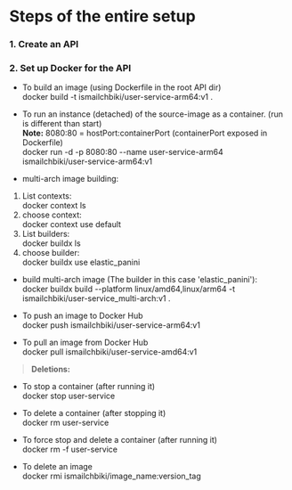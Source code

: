 # Steps of the entire setup

### 1. Create an API

### 2. Set up Docker for the API

- To build an image (using Dockerfile in the root API dir)<br>
  docker build -t ismailchbiki/user-service-arm64:v1 .

- To run an instance (detached) of the source-image as a container. (run is different than start)<br>
  <b>Note:</b> 8080:80 = hostPort:containerPort (containerPort exposed in Dockerfile)<br>
  docker run -d -p 8080:80 --name user-service-arm64 ismailchbiki/user-service-arm64:v1

- multi-arch image building:

1. List contexts:<br>
   docker context ls
2. choose context:<br>
   docker context use default
3. List builders:<br>
   docker buildx ls
4. choose builder:<br>
   docker buildx use elastic_panini

- build multi-arch image (The builder in this case 'elastic_panini'):<br>
  docker buildx build --platform linux/amd64,linux/arm64 -t ismailchbiki/user-service_multi-arch:v1 .

- To push an image to Docker Hub<br>
  docker push ismailchbiki/user-service-arm64:v1

- To pull an image from Docker Hub<br>
  docker pull ismailchbiki/user-service-amd64:v1

> **Deletions:**

- To stop a container (after running it)<br>
  docker stop user-service

- To delete a container (after stopping it)<br>
  docker rm user-service

- To force stop and delete a container (after running it)<br>
  docker rm -f user-service

- To delete an image<br>
  docker rmi ismailchbiki/image_name:version_tag
